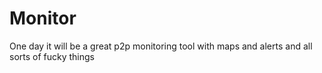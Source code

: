 # Monitor

One day it will be a great p2p monitoring tool with maps and alerts and all sorts of fucky things
